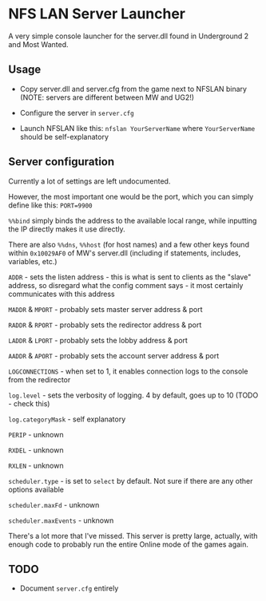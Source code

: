 # NFS LAN Server Launcher

A very simple console launcher for the server.dll found in Underground 2 and Most Wanted.

## Usage

- Copy server.dll and server.cfg from the game next to NFSLAN binary (NOTE: servers are different between MW and UG2!)

- Configure the server in `server.cfg`

- Launch NFSLAN like this: `nfslan YourServerName` where `YourServerName` should be self-explanatory

## Server configuration

Currently a lot of settings are left undocumented. 

However, the most important one would be the port, which you can simply define like this: `PORT=9900`

`%%bind` simply binds the address to the available local range, while inputting the IP directly makes it use directly.

There are also `%%dns`, `%%host` (for host names) and a few other keys found within `0x10029AF0` of MW's server.dll (including if statements, includes, variables, etc.)



`ADDR`  - sets the listen address - this is what is sent to clients as the "slave" address, so disregard what the config comment says - it most certainly communicates with this address


`MADDR` & `MPORT` - probably sets master server address & port


`RADDR` & `RPORT` - probably sets the redirector address & port


`LADDR` & `LPORT` - probably sets the lobby address & port


`AADDR` & `APORT` - probably sets the account server address & port



`LOGCONNECTIONS` - when set to 1, it enables connection logs to the console from the redirector

`log.level` - sets the verbosity of logging. 4 by default, goes up to 10 (TODO - check this)

`log.categoryMask` - self explanatory

`PERIP` - unknown

`RXDEL` - unknown

`RXLEN` - unknown

`scheduler.type` - is set to `select` by default. Not sure if there are any other options available

`scheduler.maxFd` - unknown

`scheduler.maxEvents` - unknown

There's a lot more that I've missed. This server is pretty large, actually, with enough code to probably run the entire Online mode of the games again.

## TODO

- Document `server.cfg` entirely
